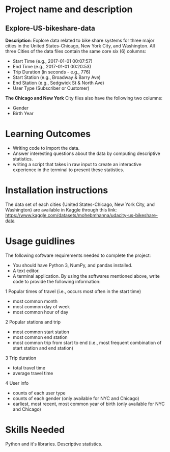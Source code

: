# Project name and description

## Explore-US-bikeshare-data

**Description**: Explore data related to bike share systems for three major cities in the United States-Chicago, New York City, and Washington. 
All three Cities of the data files contain the same core six (6) columns:

- Start Time (e.g., 2017-01-01 00:07:57)
- End Time (e.g., 2017-01-01 00:20:53)
- Trip Duration (in seconds - e.g., 776)
- Start Station (e.g., Broadway & Barry Ave)
- End Station (e.g., Sedgwick St & North Ave)
- User Type (Subscriber or Customer)

**The Chicago and New York** City files also have the following two columns:
- Gender
- Birth Year


# Learning Outcomes

- Writing code to import the data. 
- Answer interesting questions about the data by computing descriptive statistics. 
- writing a script that takes in raw input to create an interactive experience in the terminal to present these statistics.

# Installation instructions 

The data set of each cities {United States-Chicago, New York City, and Washington} are available in Kaggle through this link: https://www.kaggle.com/datasets/mohebmhanna/udacity-us-bikeshare-data

# Usage guidlines

The following software requirements needed to complete the project:
- You should have Python 3, NumPy, and pandas installed.
- A text editor.
- A terminal application.
By using the softwares mentioned above, write code to provide the following information:

1 Popular times of travel (i.e., occurs most often in the start time)

- most common month
- most common day of week
- most common hour of day
  
2 Popular stations and trip

- most common start station
- most common end station
- most common trip from start to end (i.e., most frequent combination of start station and end station)
  
3 Trip duration

- total travel time
- average travel time
  
4 User info

- counts of each user type
- counts of each gender (only available for NYC and Chicago)
- earliest, most recent, most common year of birth (only available for NYC and Chicago)

# Skills Needed

Python and it's libraries.
Descriptive statistics.

